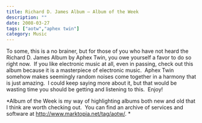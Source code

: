 ```yaml
---
title: Richard D. James Album – Album of the Week
description: ""
date: 2008-03-27
tags: ["aotw","aphex twin"]
category: Music
---
```



<p>To some, this is a no brainer, but for those of you who have not heard the Richard D. James Album by Aphex Twin, you owe yourself a favor to do so right now.&nbsp; If you like electronic music at all, even in passing, check out this album because it is a masterpiece of electronic music.&nbsp; Aphex Twin somehow makes seemingly random noises come together in a harmony that is just amazing.&nbsp; I could keep saying more about it, but that would be wasting time you should be getting and listening to this.&nbsp; Enjoy!</p>

<p>*Album of the Week is my way of highlighting albums both new and old that I think are worth checking out.&nbsp; You can find an archive of services and software at <a href="https://web.archive.org/web/20131211172915/http://www.marktopia.net/tag/aotw">http://www.marktopia.net/tag/aotw/</a>.&nbsp;*</p>

